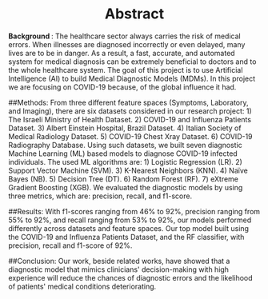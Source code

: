 <h1 align='center'> Abstract </h1>

<b>Background </b>: The healthcare sector always carries the risk of medical errors. When illnesses are diagnosed incorrectly or even delayed, many lives are to be in danger. As a result, a fast, accurate, and automated system for medical diagnosis can be extremely beneficial to doctors and to the whole healthcare system. The goal of this project is to use Artificial Intelligence (AI) to build Medical Diagnostic Models (MDMs). In this project we are focusing on COVID-19 because, of the global influence it had.

##Methods: From three different feature spaces (Symptoms, Laboratory, and Imaging), there are six datasets considered in our research project: 1) The Israeli Ministry of Health Dataset. 2) COVID-19 and Influenza Patients Dataset. 3) Albert Einstein Hospital, Brazil Dataset. 4) Italian Society of Medical Radiology Dataset. 5) COVID-19 Chest Xray Dataset. 6) COVID-19 Radiography Database. Using such datasets, we built seven diagnostic Machine Learning (ML) based models to diagnose COVID-19 infected individuals. The used ML algorithms are: 1) Logistic Regression (LR). 2) Support Vector Machine (SVM). 3) K-Nearest Neighbors (KNN). 4) Naïve Bayes (NB). 5) Decision Tree (DT). 6) Random Forest (RF). 7) eXtreme Gradient Boosting (XGB). We evaluated the diagnostic models by using three metrics, which are: precision, recall, and f1-score.

##Results: With f1-scores ranging from 46% to 92%, precision ranging from 55% to 92%, and recall ranging from 53% to 92%, our models performed differently across datasets and feature spaces. Our top model built using the COVID-19 and Influenza Patients Dataset, and the RF classifier, with precision, recall and f1-score of 92%.

##Conclusion: Our work, beside related works, have showed that a diagnostic model that mimics clinicians' decision-making with high experience will reduce the chances of diagnostic errors and the likelihood of patients' medical conditions deteriorating.
